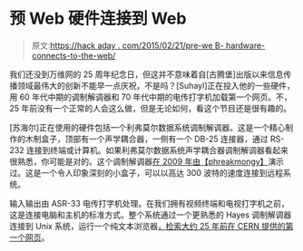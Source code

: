 # 预 Web 硬件连接到 Web

> 原文:[https://hack aday . com/2015/02/21/pre-we B- hardware-connects-to-the-web/](https://hackaday.com/2015/02/21/pre-web-hardware-connects-to-the-web/)

我们还没到万维网的 25 周年纪念日，但这并不意味着自[古腾堡]出版以来信息传播领域最伟大的创新不能早一点庆祝，不是吗？[Suhayl]正在投入他的一些硬件，用 60 年代中期的调制解调器和 70 年代中期的电传打字机加载第一个网页。不，25 年前没有一个正常的人会这么做，但是无论如何，看这个节目还是很有趣的。

[苏海尔]正在使用的硬件包括一个利弗莫尔数据系统调制解调器。这是一个精心制作的木制盒子，顶部有一个声学耦合器，一侧有一个 DB-25 连接器，通过 RS-232 连接到终端或计算机。如果利弗莫尔数据系统声学耦合器调制解调器看起来很熟悉，你可能是对的。这个调制解调器[在 2009 年由【phreakmongy】](https://www.youtube.com/watch?v=X9dpXHnJXaE)演示过。这是一个令人印象深刻的小盒子，可以以高达 300 波特的速度连接到远程系统。

输入输出由 ASR-33 电传打字机处理。在我们拥有视频终端和电视打字机之前，这是连接电脑和主机的标准方式。整个系统通过一个更熟悉的 Hayes 调制解调器连接到 Unix 系统，运行一个纯文本浏览器[，检索大约 25 年前在 CERN 提供的第一个网页](http://info.cern.ch/hypertext/WWW/TheProject.html)。